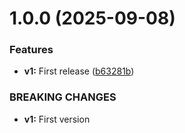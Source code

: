 # 1.0.0 (2025-09-08)


### Features

* **v1:** First release ([b63281b](https://github.com/ragaeeb/ilmtest-stats/commit/b63281b7648b2ccd6da63b024a4f4234c69d07b2))


### BREAKING CHANGES

* **v1:** First version
